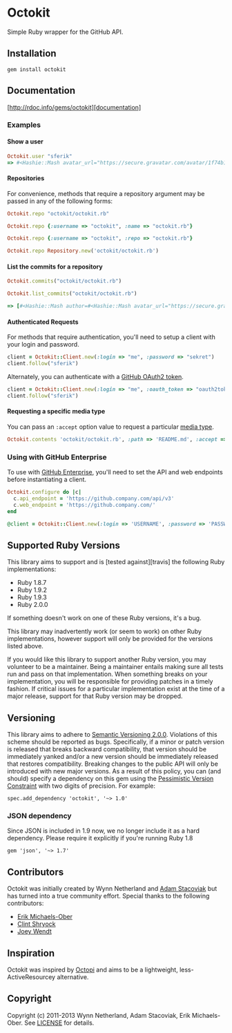 # Octokit

Simple Ruby wrapper for the GitHub API.

## Installation

    gem install octokit

## Documentation

[http://rdoc.info/gems/octokit][documentation]

[documentation]: http://rdoc.info/gems/octokit

### Examples

#### Show a user

```ruby
Octokit.user "sferik"
=> #<Hashie::Mash avatar_url="https://secure.gravatar.com/avatar/1f74b13f1e5c6c69cb5d7fbaabb1e2cb?d=https://a248.e.akamai.net/assets.github.com%2Fimages%2Fgravatars%2Fgravatar-user-420.png" bio="" blog="http://twitter.com/sferik" company="" created_at="2008-05-14T20:36:12Z" email="sferik@gmail.com" events_url="https://api.github.com/users/sferik/events{/privacy}" followers=662 followers_url="https://api.github.com/users/sferik/followers" following=102 following_url="https://api.github.com/users/sferik/following{/other_user}" gists_url="https://api.github.com/users/sferik/gists{/gist_id}" gravatar_id="1f74b13f1e5c6c69cb5d7fbaabb1e2cb" hireable=false html_url="https://github.com/sferik" id=10308 location="San Francisco, CA" login="sferik" name="Erik Michaels-Ober" organizations_url="https://api.github.com/users/sferik/orgs" public_gists=59 public_repos=83 received_events_url="https://api.github.com/users/sferik/received_events" repos_url="https://api.github.com/users/sferik/repos" starred_url="https://api.github.com/users/sferik/starred{/owner}{/repo}" subscriptions_url="https://api.github.com/users/sferik/subscriptions" type="User" updated_at="2013-05-31T16:01:08Z" url="https://api.github.com/users/sferik">
```

#### Repositories

For convenience, methods that require a repository argument may be passed in
any of the following forms:

```ruby
Octokit.repo "octokit/octokit.rb"

Octokit.repo {:username => "octokit", :name => "octokit.rb"}

Octokit.repo {:username => "octokit", :repo => "octokit.rb"}

Octokit.repo Repository.new('octokit/octokit.rb')
```

#### List the commits for a repository

```ruby
Octokit.commits("octokit/octokit.rb")

Octokit.list_commits("octokit/octokit.rb")

=> [#<Hashie::Mash author=#<Hashie::Mash avatar_url="https://secure.gravatar.com/avatar/7e19cd5486b5d6dc1ef90e671ba52ae0?d=https://a248.e.akamai.net/assets.github.com%2Fimages%2Fgravatars%2Fgravatar-user-420.png" gravatar_id="7e19cd5486b5d6dc1ef90e671ba52ae0" id=865 login="pengwynn" url="https://api.github.com/users/pengwynn"> commit=#<Hashie::Mash author=#<Hashie::Mash date="2012-10-31T15:17:51Z" email="wynn@github.com" name="Wynn Netherland"> comment_count=0 committer=#<Hashie::Mash date="2012-10-31T15:17:51Z" email="wynn@github.com" name="Wynn Netherland"> message="Fix bug with archive_link for private repo" tree=#<Hashie::Mash sha="49bf2a476aa819f29b0fc1a8805f7567f010006d" url="https://api.github.com/repos/octokit/octokit.rb/git/trees/49bf2a476aa819f29b0fc1a8805f7567f010006d"> url="https://api.github.com/repos/octokit/octokit.rb/git/commits/8db3df37fad3a021eb8036b007c718149836cb32"> committer=#<Hashie::Mash avatar_url="https://secure.gravatar.com/avatar/7e19cd5486b5d6dc1ef90e671ba52ae0?d=https://a248.e.akamai.net/assets.github.com%2Fimages%2Fgravatars%2Fgravatar-user-420.png" gravatar_id="7e19cd5486b5d6dc1ef90e671ba52ae0" id=865 login="pengwynn" url="https://api.github.com/users/pengwynn"> parents=[#<Hashie::Mash sha="7a67f4b47791cb77de33e491df87cef06012c79f" url="https://api.github.com/repos/octokit/octokit.rb/commits/7a67f4b47791cb77de33e491df87cef06012c79f">] sha="8db3df37fad3a021eb8036b007c718149836cb32" url="https://api.github.com/repos/octokit/octokit.rb/commits/8db3df37fad3a021eb8036b007c718149836cb32">, ... , ...]
```

#### Authenticated Requests
For methods that require authentication, you'll need to setup a client with
your login and password.

```ruby
client = Octokit::Client.new(:login => "me", :password => "sekret")
client.follow("sferik")
```

Alternately, you can authenticate with a [GitHub OAuth2 token][oauth].

[oauth]: http://developer.github.com/v3/oauth

```ruby
client = Octokit::Client.new(:login => "me", :oauth_token => "oauth2token")
client.follow("sferik")
```

#### Requesting a specific media type

You can pass an `:accept` option value to request a particular [media
type][media-types].

[media-types]: http://developer.github.com/v3/media/

```ruby
Octokit.contents 'octokit/octokit.rb', :path => 'README.md', :accept => 'application/vnd.github.html'
```

### Using with GitHub Enterprise

To use with [GitHub Enterprise](https://enterprise.github.com/), you'll need to
set the API and web endpoints before instantiating a client.

```ruby
Octokit.configure do |c|
  c.api_endpoint = 'https://github.company.com/api/v3'
  c.web_endpoint = 'https://github.company.com/'
end

@client = Octokit::Client.new(:login => 'USERNAME', :password => 'PASSWORD')
```

## Supported Ruby Versions

This library aims to support and is [tested against][travis] the following Ruby
implementations:

* Ruby 1.8.7
* Ruby 1.9.2
* Ruby 1.9.3
* Ruby 2.0.0

If something doesn't work on one of these Ruby versions, it's a bug.

This library may inadvertently work (or seem to work) on other Ruby
implementations, however support will only be provided for the versions listed
above.

If you would like this library to support another Ruby version, you may
volunteer to be a maintainer. Being a maintainer entails making sure all tests
run and pass on that implementation. When something breaks on your
implementation, you will be responsible for providing patches in a timely
fashion. If critical issues for a particular implementation exist at the time
of a major release, support for that Ruby version may be dropped.

## Versioning

This library aims to adhere to [Semantic Versioning 2.0.0][semver]. Violations
of this scheme should be reported as bugs. Specifically, if a minor or patch
version is released that breaks backward compatibility, that version should be
immediately yanked and/or a new version should be immediately released that
restores compatibility. Breaking changes to the public API will only be
introduced with new major versions. As a result of this policy, you can (and
should) specify a dependency on this gem using the [Pessimistic Version
Constraint][pvc] with two digits of precision. For example:

    spec.add_dependency 'octokit', '~> 1.0'

[semver]: http://semver.org/
[pvc]: http://docs.rubygems.org/read/chapter/16#page74

### JSON dependency

Since JSON is included in 1.9 now, we no longer include it as a hard
dependency. Please require it explicitly if you're running Ruby 1.8

    gem 'json', '~> 1.7'

## Contributors

Octokit was initially created by Wynn Netherland and [Adam
Stacoviak](http://twitter.com/adamstac) but has
turned into a true community effort. Special thanks to the following
contributors:

* [Erik Michaels-Ober](http://github.com/sferik)
* [Clint Shryock](http://github.com/ctshryock)
* [Joey Wendt](http://github.com/joeyw)


## Inspiration

Octokit was inspired by [Octopi][] and aims to be a lightweight,
less-ActiveResourcey alternative.

[octopi]: https://github.com/fcoury/octopi

## Copyright

Copyright (c) 2011-2013 Wynn Netherland, Adam Stacoviak, Erik Michaels-Ober.
See [LICENSE][] for details.

[license]: LICENSE.md
